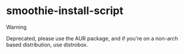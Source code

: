 # smoothie-install-script
> [!WARNING]  
> Deprecated, please use the AUR package, and if you're on a non-arch based distribution, use distrobox.
